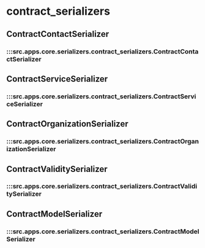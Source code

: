 # contract_serializers

## ContractContactSerializer

### :::src.apps.core.serializers.contract_serializers.ContractContactSerializer

## ContractServiceSerializer

### :::src.apps.core.serializers.contract_serializers.ContractServiceSerializer

## ContractOrganizationSerializer

### :::src.apps.core.serializers.contract_serializers.ContractOrganizationSerializer

## ContractValiditySerializer

### :::src.apps.core.serializers.contract_serializers.ContractValiditySerializer

## ContractModelSerializer

### :::src.apps.core.serializers.contract_serializers.ContractModelSerializer

